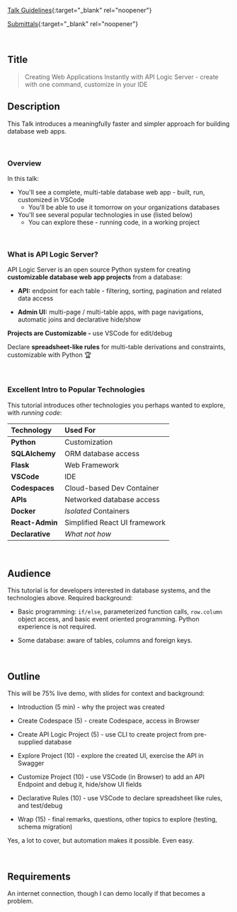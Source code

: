 [Talk Guidelines](https://us.pycon.org/2023/speaking/talks/){:target="_blank" rel="noopener"}

[Submittals](https://pretalx.com/pyconus2023/me/submissions/38SUMK/){:target="_blank" rel="noopener"}

&nbsp;

## Title

  > Creating Web Applications Instantly with API Logic Server - create with one command, customize in your IDE

## Description

This Talk introduces a meaningfully faster and simpler approach for building database web apps.

&nbsp;

### Overview

In this talk:

* You'll see a complete, multi-table database web app - built, run, customized in VSCode
    * You'll be able to use it tomorrow on your organizations databases
* You'll see several popular technologies in use (listed below)
    * You can explore these - running code, in a working project

&nbsp;

### What is API Logic Server?

API Logic Server is an open source Python system for creating __customizable database web app projects__ from a database:

* __API:__ endpoint for each table - filtering, sorting, pagination and related data access

* __Admin UI:__ multi-page / multi-table apps, with page navigations, automatic joins and declarative hide/show

__Projects are Customizable -__ use VSCode for  edit/debug

Declare **spreadsheet-like rules** for multi-table derivations and constraints, customizable with Python :trophy:

&nbsp;

### Excellent Intro to Popular Technologies

This tutorial introduces other technologies you perhaps wanted to explore, with _running code_:

| Technology  | Used For    |
:---------|:-----------|
| __Python__  | Customization |
| __SQLAlchemy__  | ORM database access |
| __Flask__  | Web Framework |
| __VSCode__  | IDE |
| __Codespaces__  | Cloud-based Dev Container |
| __APIs__  | Networked database access |
| __Docker__ | *Isolated* Containers |
| __React-Admin__ | Simplified React UI framework |
| __Declarative__ | *What not how* |

&nbsp;

## Audience

This tutorial is for developers interested in database systems, and the technologies above.  Required background:

* Basic programming: `if/else`, parameterized function calls, `row.column` object access, and basic event oriented programming.  Python experience is not required.

* Some database: aware of tables, columns and foreign keys.

&nbsp;

## Outline

This will be 75% live demo, with slides for context and background:

* Introduction (5 min) - why the project was created

* Create Codespace (5) - create Codespace, access in Browser

* Create API Logic Project (5) - use CLI to create project from pre-supplied database

* Explore Project (10) - explore the created UI, exercise the API in Swagger

* Customize Project (10) - use VSCode (in Browser) to add an API Endpoint and debug it, hide/show UI fields

* Declarative Rules (10) - use VSCode to declare spreadsheet like rules, and test/debug

* Wrap (15) - final remarks, questions, other topics to explore (testing, schema migration)

Yes, a lot to cover, but automation makes it possible.  Even easy.

&nbsp;

## Requirements

An internet connection, though I can demo locally if that becomes a problem.